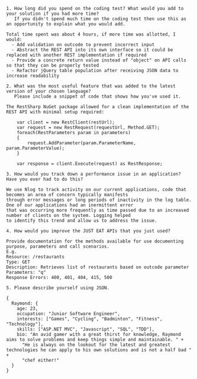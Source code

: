 
    1. How long did you spend on the coding test? What would you add to your solution if you had more time?
       If you didn't spend much time on the coding test then use this as an opportunity to explain what you would add.
    
    Total time spent was about 4 hours, if more time was allotted, I would:
      - Add validation on outcode to prevent incorrect input
      - Abstract the REST API into its own interface so it could be replaced with another REST implementation if required
      - Provide a concrete return value instead of "object" on API calls so that they can be properly tested
      - Refactor jQuery table population after receiving JSON data to increase readability
    
    2. What was the most useful feature that was added to the latest version of your chosen language? 
       Please include a snippet of code that shows how you've used it.
    
    The RestSharp NuGet package allowed for a clean implementation of the REST API with minimal setup required:
    
        var client = new RestClient(restUrl);
        var request = new RestRequest(requestUrl, Method.GET);
        foreach(RestParameters param in parameters)
        {
            request.AddParameter(param.ParameterName, param.ParameterValue);
        }
        
        var response = client.Execute(request) as RestResponse;
    
    3. How would you track down a performance issue in an application? Have you ever had to do this?
    
    We use Nlog to track activity on our current applications, code that becomes an area of concern typically manifests
    through error messages or long periods of inactivity in the log table. One of our applications had an inermittent error
    that was occurring more frequently as time passed due to an increased number of clients on the system. Logging helped 
    to identify this trend and allow us to address the issue.
    
    4. How would you improve the JUST EAT APIs that you just used?
    
    Provide documentation for the methods available for use documenting purpose, parameters and call scenarios. 
    E.g. 
    Resource: /restaurants
    Type: GET
    Description: Retrieves list of restaurants based on outcode parameter
    Parameters: "q"
    Response Errors: 400, 401, 404, 415, 500
    
    5. Please describe yourself using JSON.
    
    {
      Raymond: {
        age: 23,
        occupation: "Junior Software Engineer",
        interests: ["Games", "Cycling", "Badminton", "Fitness", "Technology"],
        skills: ["ASP.NET MVC", "Javascript", "SQL", "TDD"],
        bio: "An avid gamer with a great thirst for knowledge, Raymond aims to solve problems and keep things simple and maintainable. " +
          "He is always on the lookout for the latest and greatest technologies he can apply to his own solutions and is not a half bad " +
          "chef either!"
      }
    }
